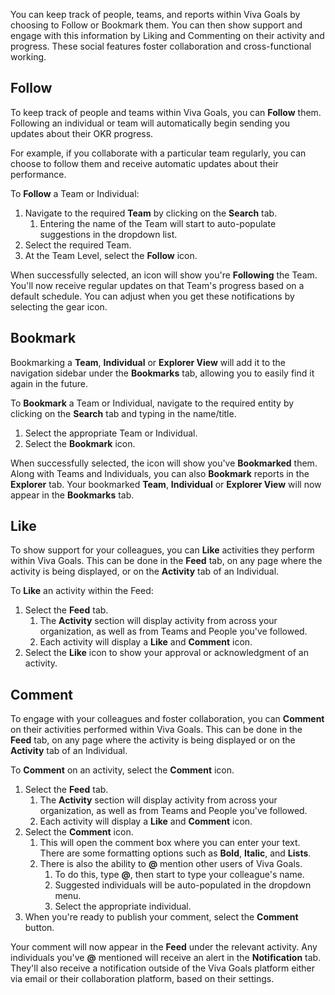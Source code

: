 You can keep track of people, teams, and reports within Viva Goals by choosing to Follow or Bookmark them. You can then show support and engage with this information by Liking and Commenting on their activity and progress. These social features foster collaboration and cross-functional working.

## Follow

To keep track of people and teams within Viva Goals, you can **Follow** them. Following an individual or team will automatically begin sending you updates about their OKR progress.

For example, if you collaborate with a particular team regularly, you can choose to follow them and receive automatic updates about their performance.

To **Follow** a Team or Individual:

1. Navigate to the required **Team** by clicking on the **Search** tab.
    1. Entering the name of the Team will start to auto-populate suggestions in the dropdown list.
1. Select the required Team.
1. At the Team Level, select the **Follow** icon.

When successfully selected, an icon will show you're **Following** the Team. You'll now receive regular updates on that Team's progress based on a default schedule. You can adjust when you get these notifications by selecting the gear icon.

## Bookmark

Bookmarking a **Team**, **Individual** or **Explorer View** will add it to the navigation sidebar under the **Bookmarks** tab, allowing you to easily find it again in the future.

To **Bookmark** a Team or Individual, navigate to the required entity by clicking on the **Search** tab and typing in the name/title.

1. Select the appropriate Team or Individual.
1. Select the **Bookmark** icon.

When successfully selected, the icon will show you've **Bookmarked** them. Along with Teams and Individuals, you can also **Bookmark** reports in the **Explorer** tab. Your bookmarked **Team**, **Individual** or **Explorer View** will now appear in the **Bookmarks** tab.

## Like

To show support for your colleagues, you can **Like** activities they perform within Viva Goals. This can be done in the **Feed** tab, on any page where the activity is being displayed, or on the **Activity** tab of an Individual.

To **Like** an activity within the Feed:

1. Select the **Feed** tab.
    1. The **Activity** section will display activity from across your organization, as well as from Teams and People you've followed.
    1. Each activity will display a **Like** and **Comment** icon.
1. Select the **Like** icon to show your approval or acknowledgment of an activity.

## Comment

To engage with your colleagues and foster collaboration, you can **Comment** on their activities performed within Viva Goals. This can be done in the **Feed** tab, on any page where the activity is being displayed or on the **Activity** tab of an Individual.

To **Comment** on an activity, select the **Comment** icon.

1. Select the **Feed** tab.
    1. The **Activity** section will display activity from across your organization, as well as from Teams and People you've followed.
    1. Each activity will display a **Like** and **Comment** icon.
1. Select the **Comment** icon.
    1. This will open the comment box where you can enter your text. There are some formatting options such as **Bold**, **Italic**, and **Lists**.
    1. There is also the ability to **@** mention other users of Viva Goals.
        1. To do this, type **@**, then start to type your colleague's name.
        1. Suggested individuals will be auto-populated in the dropdown menu.
        1. Select the appropriate individual.
1. When you're ready to publish your comment, select the **Comment** button.

Your comment will now appear in the **Feed** under the relevant activity. Any individuals you've **@** mentioned will receive an alert in the **Notification** tab. They'll also receive a notification outside of the Viva Goals platform either via email or their collaboration platform, based on their settings.
